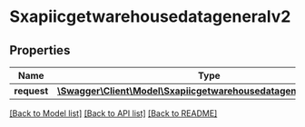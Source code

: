 # Sxapiicgetwarehousedatageneralv2

## Properties
Name | Type | Description | Notes
------------ | ------------- | ------------- | -------------
**request** | [**\Swagger\Client\Model\Sxapiicgetwarehousedatageneralv2Request**](Sxapiicgetwarehousedatageneralv2Request.md) |  | [optional] 

[[Back to Model list]](../README.md#documentation-for-models) [[Back to API list]](../README.md#documentation-for-api-endpoints) [[Back to README]](../README.md)


